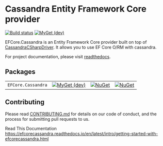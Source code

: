 # Cassandra Entity Framework Core provider

[![Build status](https://ci.appveyor.com/api/projects/status/jf8jb043a1m722jq?svg=true)](https://ci.appveyor.com/project/simpleidserver/efcore-cassandra)
[![MyGet (dev)](https://img.shields.io/myget/advance-ict/v/EFCore.Cassandra.svg)](https://www.myget.org/gallery/advance-ict)

EFCore.Cassandra is an Entity Framework Core provider built on top of [CassandraCSharpDriver](https://github.com/datastax/csharp-driver). It allows you to use EF Core O/RM with cassandra.

For project documentation, please visit [readthedocs](https://efcorecassandra.readthedocs.io/en/latest/).

## Packages

|                         			 						|      																															  																					|																																					|																																					|
| --------------------------------------------------------- | ----------------------------------------------------------------------------------------------------------------------------------------------------------------------------------------------------------------- | ------------------------------------------------------------------------------------------------------------------------------------------------- | ------------------------------------------------------------------------------------------------------------------------------------------------- |
| `EFCore.Cassandra` 			 						    | [![MyGet (dev)](https://img.shields.io/myget/advance-ict/v/EFCore.Cassandra.svg)](https://www.myget.org/feed/advance-ict/package/nuget/EFCore.Cassandra)												            | [![NuGet](https://img.shields.io/nuget/v/EFCore.Cassandra.svg)](https://nuget.org/packages/EFCore.Cassandra) 						            	| [![NuGet](https://img.shields.io/nuget/dt/EFCore.Cassandra.svg)](https://nuget.org/packages/EFCore.Cassandra) 	           						|

## Contributing

Please read [CONTRIBUTING.md](CONTRIBUTING.md) for details on our code of conduct, and the process for submitting pull requests to us.


Read This Documentation
https://efcorecassandra.readthedocs.io/en/latest/intro/getting-started-with-efcorecassandra.html
